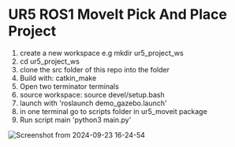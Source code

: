 # UR5 ROS1 MoveIt Pick And Place Project

1. create a new workspace e.g mkdir ur5_project_ws
2. cd ur5_project_ws
3. clone the src folder of this repo into the folder
4. Build with: catkin_make
5. Open two terminator terminals
6. source workspace: source devel/setup.bash
7. launch with 'roslaunch demo_gazebo.launch'
8. in one terminal go to scripts folder in ur5_moveit package
9. Run script main 'python3 main.py'

![Screenshot from 2024-09-23 16-24-54](https://github.com/user-attachments/assets/dd2fbc95-3d42-4127-adc2-a86f13facf2a)

   
